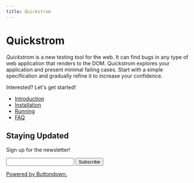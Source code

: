 ```yaml
---
title: Quickstrom
---
```


# Quickstrom

_Quickstrom_ is a new testing tool for the web. It can find bugs in any type
of web application that renders to the DOM. Quickstrom explores your
application and present minimal failing cases. Start with a simple
specification and gradually refine it to increase your confidence.

Interested? Let's get started!

* [Introduction](introduction.md)
* [Installation](installation.md)
* [Running](running.md)
* [FAQ](faq.md)

## Staying Updated

<form
  action="https://buttondown.email/api/emails/embed-subscribe/webcheck"
  method="post"
  target="popupwindow"
  onsubmit="window.open('https://buttondown.email/webcheck', 'popupwindow')"
  class="embeddable-buttondown-form"
>
  <p><label for="bd-email">Sign up for the newsletter!</label></p>
  <input type="email" name="email" id="bd-email"></input>
  <input type="hidden" value="1" name="embed"></input>
  <input type="submit" value="Subscribe"></input>
  <p>
    <a href="https://buttondown.email" target="_blank">Powered by Buttondown.</a>
  </p>
</form>